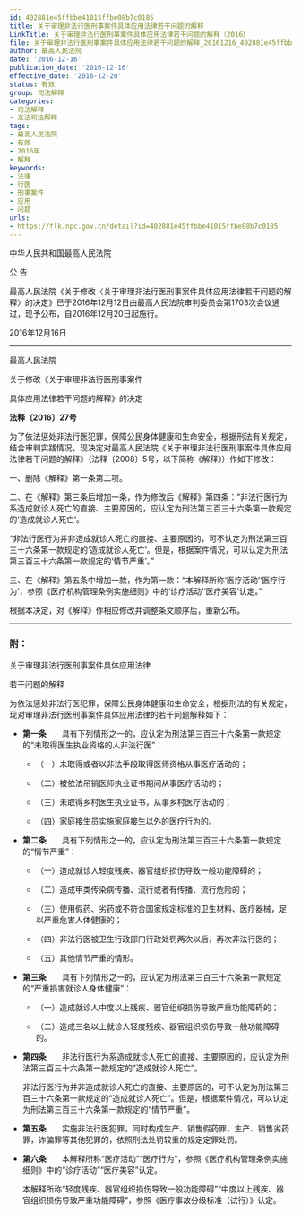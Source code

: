 ```yaml
---
id: 402881e45ffbbe41015ffbe08b7c0185
title: 关于审理非法行医刑事案件具体应用法律若干问题的解释
LinkTitle: 关于审理非法行医刑事案件具体应用法律若干问题的解释（2016）
file: 关于审理非法行医刑事案件具体应用法律若干问题的解释_20161216_402881e45ffbbe41015ffbe08b7c0185.docx
author: 最高人民法院
date: '2016-12-16'
publication_date: '2016-12-16'
effective_date: '2016-12-20'
status: 有效
group: 司法解释
categories:
- 司法解释
- 高法司法解释
tags:
- 最高人民法院
- 有效
- 2016年
- 解释
keywords:
- 法律
- 行医
- 刑事案件
- 应用
- 问题
urls:
- https://flk.npc.gov.cn/detail?id=402881e45ffbbe41015ffbe08b7c0185
---
```


中华人民共和国最高人民法院

公 告

最高人民法院《关于修改〈关于审理非法行医刑事案件具体应用法律若干问题的解释〉的决定》已于2016年12月12日由最高人民法院审判委员会第1703次会议通过，现予公布，自2016年12月20日起施行。

2016年12月16日

---

最高人民法院

关于修改《关于审理非法行医刑事案件

具体应用法律若干问题的解释》的决定

**法释〔2016〕27号**

为了依法惩处非法行医犯罪，保障公民身体健康和生命安全，根据刑法有关规定，结合审判实践情况，现决定对最高人民法院《关于审理非法行医刑事案件具体应用法律若干问题的解释》（法释〔2008〕5号，以下简称《解释》）作如下修改：

一、删除《解释》第一条第二项。

二、在《解释》第三条后增加一条，作为修改后《解释》第四条：“非法行医行为系造成就诊人死亡的直接、主要原因的，应认定为刑法第三百三十六条第一款规定的‘造成就诊人死亡’。

“非法行医行为并非造成就诊人死亡的直接、主要原因的，可不认定为刑法第三百三十六条第一款规定的‘造成就诊人死亡’。但是，根据案件情况，可以认定为刑法第三百三十六条第一款规定的‘情节严重’。”

三、在《解释》第五条中增加一款，作为第一款：“本解释所称‘医疗活动’‘医疗行为’，参照《医疗机构管理条例实施细则》中的‘诊疗活动’‘医疗美容’认定。”

根据本决定，对《解释》作相应修改并调整条文顺序后，重新公布。

---

### 附：

关于审理非法行医刑事案件具体应用法律

若干问题的解释

为依法惩处非法行医犯罪，保障公民身体健康和生命安全，根据刑法的有关规定，现对审理非法行医刑事案件具体应用法律的若干问题解释如下：

- **第一条**　　具有下列情形之一的，应认定为刑法第三百三十六条第一款规定的“未取得医生执业资格的人非法行医”：

  - （一）未取得或者以非法手段取得医师资格从事医疗活动的；

  - （二）被依法吊销医师执业证书期间从事医疗活动的；

  - （三）未取得乡村医生执业证书，从事乡村医疗活动的；

  - （四）家庭接生员实施家庭接生以外的医疗行为的。

- **第二条**　　具有下列情形之一的，应认定为刑法第三百三十六条第一款规定的“情节严重”：

  - （一）造成就诊人轻度残疾、器官组织损伤导致一般功能障碍的；

  - （二）造成甲类传染病传播、流行或者有传播、流行危险的；

  - （三）使用假药、劣药或不符合国家规定标准的卫生材料、医疗器械，足以严重危害人体健康的；

  - （四）非法行医被卫生行政部门行政处罚两次以后，再次非法行医的；

  - （五）其他情节严重的情形。

- **第三条**　　具有下列情形之一的，应认定为刑法第三百三十六条第一款规定的“严重损害就诊人身体健康”：

  - （一）造成就诊人中度以上残疾、器官组织损伤导致严重功能障碍的；

  - （二）造成三名以上就诊人轻度残疾、器官组织损伤导致一般功能障碍的。

- **第四条**　　非法行医行为系造成就诊人死亡的直接、主要原因的，应认定为刑法第三百三十六条第一款规定的“造成就诊人死亡”。

  非法行医行为并非造成就诊人死亡的直接、主要原因的，可不认定为刑法第三百三十六条第一款规定的“造成就诊人死亡”。但是，根据案件情况，可以认定为刑法第三百三十六条第一款规定的“情节严重”。

- **第五条**　　实施非法行医犯罪，同时构成生产、销售假药罪，生产、销售劣药罪，诈骗罪等其他犯罪的，依照刑法处罚较重的规定定罪处罚。

- **第六条**　　本解释所称“医疗活动”“医疗行为”，参照《医疗机构管理条例实施细则》中的“诊疗活动”“医疗美容”认定。

  本解释所称“轻度残疾、器官组织损伤导致一般功能障碍”“中度以上残疾、器官组织损伤导致严重功能障碍”，参照《医疗事故分级标准（试行）》认定。
